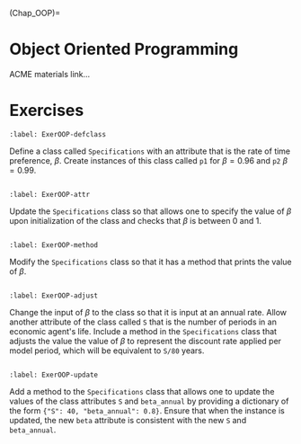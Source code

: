(Chap_OOP)=


# Object Oriented Programming

ACME materials link...


# Exercises

```{exercise-start}
:label: ExerOOP-defclass
```
Define a class called `Specifications` with an attribute that is the rate of time preference, $\beta$.  Create instances of this class called `p1` for $\beta=0.96$ and `p2` $\beta=0.99$.
```{exercise-end}
```

```{exercise-start}
:label: ExerOOP-attr
```
Update the `Specifications` class so that allows one to specify the value of $\beta$ upon initialization of the class and checks that $\beta$ is between 0 and 1.
```{exercise-end}
```

```{exercise-start}
:label: ExerOOP-method
```
Modify the `Specifications` class so that it has a method that prints the value of $\beta$.
```{exercise-end}
```

```{exercise-start}
:label: ExerOOP-adjust
```
Change the input of $\beta$ to the class so that it is input at an annual rate.  Allow another attribute of the class called `S` that is the number of periods in an economic agent's life.  Include a method in the `Specifications` class that adjusts the value  the value of $\beta$ to represent the discount rate applied per model period, which will be equivalent to `S/80` years.
```{exercise-end}
```

```{exercise-start}
:label: ExerOOP-update
```
Add a method to the `Specifications` class that allows one to update the values of the class attributes `S` and `beta_annual` by providing a dictionary of the form `{"S": 40, "beta_annual": 0.8}`.  Ensure that when the instance is updated, the new `beta` attribute is consistent with the new `S` and `beta_annual`.
```{exercise-end}
```